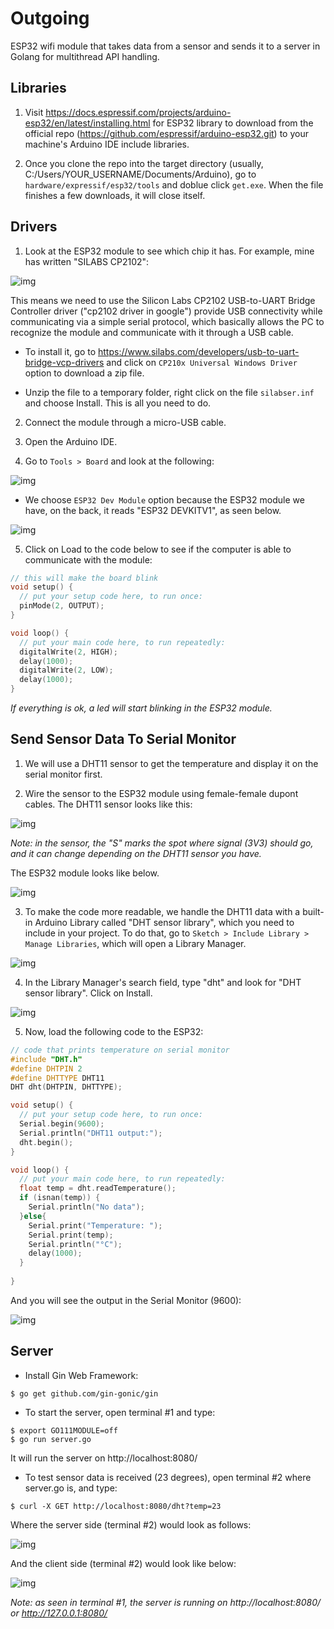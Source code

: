 # Outgoing

ESP32 wifi module that takes data from a sensor and sends it to a server in Golang for multithread API handling.

## Libraries

1. Visit https://docs.espressif.com/projects/arduino-esp32/en/latest/installing.html for ESP32 library to download from the official repo (https://github.com/espressif/arduino-esp32.git) to your machine's Arduino IDE include libraries.

2. Once you clone the repo into the target directory (usually, C:/Users/YOUR_USERNAME/Documents/Arduino), go to `hardware/expressif/esp32/tools` and doblue click `get.exe`. When the file finishes a few downloads, it will close itself.

## Drivers

1. Look at the ESP32 module to see which chip it has. For example, mine has written "SILABS CP2102":

![img](res/module.jpg)

This means we need to use the Silicon Labs CP2102 USB-to-UART Bridge Controller driver ("cp2102 driver in google") provide USB connectivity while communicating via a simple serial protocol, which basically allows the PC to recognize the module and communicate with it through a USB cable.

- To install it, go to https://www.silabs.com/developers/usb-to-uart-bridge-vcp-drivers and click on `CP210x Universal Windows Driver` option to download a zip file.

- Unzip the file to a temporary folder, right click on the file `silabser.inf` and choose Install. This is all you need to do.

2. Connect the module through a micro-USB cable.

3. Open the Arduino IDE.

4. Go to `Tools > Board` and look at the following:

![img](res/1.png)

- We choose `ESP32 Dev Module` option because the ESP32 module we have, on the back, it reads "ESP32 DEVKITV1", as seen below.

![img](res/2.jpg)

5. Click on Load to the code below to see if the computer is able to communicate with the module:

```c++
// this will make the board blink
void setup() {
  // put your setup code here, to run once:
  pinMode(2, OUTPUT);
}

void loop() {
  // put your main code here, to run repeatedly:
  digitalWrite(2, HIGH);
  delay(1000);
  digitalWrite(2, LOW);
  delay(1000);
}
```

*If everything is ok, a led will start blinking in the ESP32 module.*

## Send Sensor Data To Serial Monitor

1. We will use a DHT11 sensor to get the temperature and display it on the serial monitor first.

2. Wire the sensor to the ESP32 module using female-female dupont cables. The DHT11 sensor looks like this:

![img](res/5.jpg)

*Note: in the sensor, the "S" marks the spot where signal (3V3) should go, and it can change depending on the DHT11 sensor you have.*

The ESP32 module looks like below.

![img](res/6.jpg)

3. To make the code more readable, we handle the DHT11 data with a built-in Arduino Library called "DHT sensor library", which you need to include in your project. To do that, go to `Sketch > Include Library > Manage Libraries`, which will open a Library Manager.

![img](res/8.png)

4. In the Library Manager's search field, type "dht" and look for "DHT sensor library". Click on Install.

![img](res/7.png)

5. Now, load the following code to the ESP32:

```c++
// code that prints temperature on serial monitor
#include "DHT.h"
#define DHTPIN 2
#define DHTTYPE DHT11
DHT dht(DHTPIN, DHTTYPE);

void setup() {
  // put your setup code here, to run once:
  Serial.begin(9600);
  Serial.println("DHT11 output:");
  dht.begin();
}

void loop() {
  // put your main code here, to run repeatedly:
  float temp = dht.readTemperature();
  if (isnan(temp)) {
    Serial.println("No data");
  }else{
    Serial.print("Temperature: ");
    Serial.print(temp);
    Serial.println("°C");
    delay(1000);
  }
  
}
```

And you will see the output in the Serial Monitor (9600):

![img](res/4.png)

## Server

- Install Gin Web Framework:

```
$ go get github.com/gin-gonic/gin
```

- To start the server, open terminal #1 and type:

```
$ export GO111MODULE=off
$ go run server.go
```

It will run the server on http://localhost:8080/

- To test sensor data is received (23 degrees), open terminal #2 where server.go is, and type:

```
$ curl -X GET http://localhost:8080/dht?temp=23
```

Where the server side (terminal #2) would look as follows:

![img](res/server-sidev1.png)

And the client side (terminal #2) would look like below:

![img](res/client-sidev1.png)

*Note: as seen in terminal #1, the server is running on http://localhost:8080/ or http://127.0.0.1:8080/*